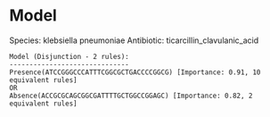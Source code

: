
# Model

Species: klebsiella pneumoniae
Antibiotic: ticarcillin_clavulanic_acid

```
Model (Disjunction - 2 rules):
------------------------------
Presence(ATCCGGGCCCATTTCGGCGCTGACCCCGGCG) [Importance: 0.91, 10 equivalent rules]
OR
Absence(ACCGCGCAGCGGCGATTTTGCTGGCCGGAGC) [Importance: 0.82, 2 equivalent rules]

```

